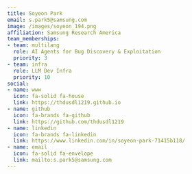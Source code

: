 ```yaml
---
title: Soyeon Park
email: s.park5@samsung.com
image: /images/soyeon_194.png
affiliation: Samsung Research America
team_memberships:
- team: multilang
  role: AI Agents for Bug Discovery & Exploitation
  priority: 3
- team: infra
  role: LLM Dev Infra
  priority: 10
social:
- name: www
  icon: fa-solid fa-house
  link: https://thdusdl1219.github.io
- name: github
  icon: fa-brands fa-github
  link: https://github.com/thdusdl1219
- name: linkedin
  icon: fa-brands fa-linkedin
  link: https://www.linkedin.com/in/soyeon-park-71415b118/
- name: email
  icon: fa-solid fa-envelope
  link: mailto:s.park5@samsung.com
---
```



